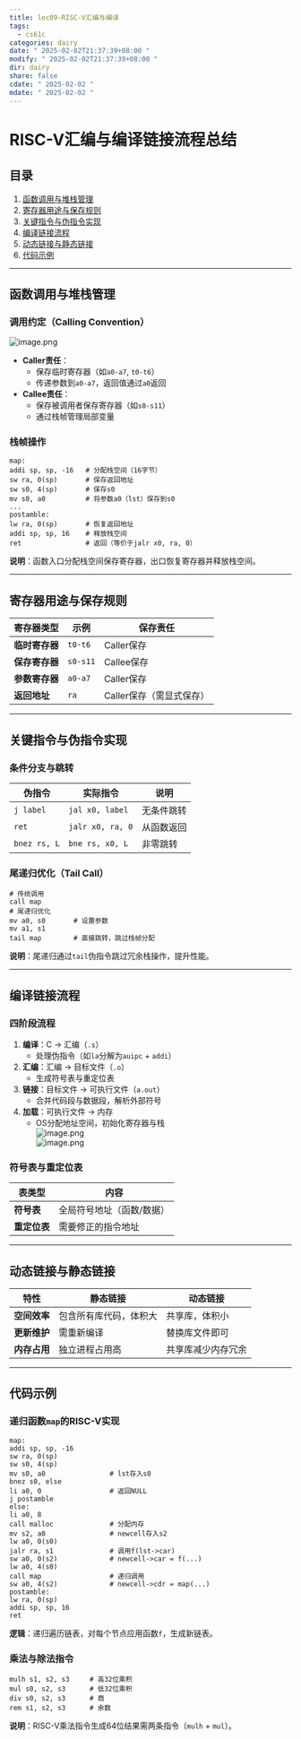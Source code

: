 ```yaml
---
title: lec09-RISC-V汇编与编译
tags:
  - cs61c
categories: dairy
date: " 2025-02-02T21:37:39+08:00 "
modify: " 2025-02-02T21:37:39+08:00 "
dir: dairy
share: false
cdate: " 2025-02-02 "
mdate: " 2025-02-02 "
---
```


# RISC-V汇编与编译链接流程总结

## 目录

1. [函数调用与堆栈管理](#函数调用与堆栈管理)
2. [寄存器用途与保存规则](#寄存器用途与保存规则)
3. [关键指令与伪指令实现](#关键指令与伪指令实现)
4. [编译链接流程](#编译链接流程)
5. [动态链接与静态链接](#动态链接与静态链接)
6. [代码示例](#代码示例)

---

## 函数调用与堆栈管理

### 调用约定（Calling Convention）

![image.png](https://raw.githubusercontent.com/Tendourisu/images/master/202502022150230.png)

- **Caller责任**：
  - 保存临时寄存器（如`a0-a7`, `t0-t6`）
  - 传递参数到`a0-a7`，返回值通过`a0`返回
- **Callee责任**：
  - 保存被调用者保存寄存器（如`s0-s11`）
  - 通过栈帧管理局部变量

### 栈帧操作

```riscv
map:
addi sp, sp, -16   # 分配栈空间（16字节）
sw ra, 0(sp)       # 保存返回地址
sw s0, 4(sp)       # 保存s0
mv s0, a0          # 将参数a0（lst）保存到s0
...
postamble:
lw ra, 0(sp)       # 恢复返回地址
addi sp, sp, 16    # 释放栈空间
ret                # 返回（等价于jalr x0, ra, 0）
```

**说明**：函数入口分配栈空间保存寄存器，出口恢复寄存器并释放栈空间。

---

## 寄存器用途与保存规则

| 寄存器类型 | 示例       | 保存责任      |
|------------|------------|---------------|
| **临时寄存器** | `t0-t6`   | Caller保存     |
| **保存寄存器** | `s0-s11`  | Callee保存     |
| **参数寄存器** | `a0-a7`   | Caller保存     |
| **返回地址**  | `ra`       | Caller保存（需显式保存）|

---

## 关键指令与伪指令实现

### 条件分支与跳转

| 伪指令       | 实际指令           | 说明                     |
|--------------|--------------------|--------------------------|
| `j label`    | `jal x0, label`    | 无条件跳转               |
| `ret`        | `jalr x0, ra, 0`   | 从函数返回               |
| `bnez rs, L` | `bne rs, x0, L`    | 非零跳转                 |

### 尾递归优化（Tail Call）

```riscv
# 传统调用
call map
# 尾递归优化
mv a0, s0       # 设置参数
mv a1, s1
tail map        # 直接跳转，跳过栈帧分配
```

**说明**：尾递归通过`tail`伪指令跳过冗余栈操作，提升性能。

---

## 编译链接流程

### 四阶段流程

1. **编译**：C → 汇编（`.s`）
   - 处理伪指令（如`la`分解为`auipc` + `addi`）
2. **汇编**：汇编 → 目标文件（`.o`）
   - 生成符号表与重定位表
3. **链接**：目标文件 → 可执行文件（`a.out`）
   - 合并代码段与数据段，解析外部符号
4. **加载**：可执行文件 → 内存
   - OS分配地址空间，初始化寄存器与栈  
![image.png](https://raw.githubusercontent.com/Tendourisu/images/master/202502022301216.png)  
![image.png](https://raw.githubusercontent.com/Tendourisu/images/master/202502022301503.png)

### 符号表与重定位表

| 表类型       | 内容                   |
|--------------|------------------------|
| **符号表**   | 全局符号地址（函数/数据）|
| **重定位表** | 需要修正的指令地址      |

---

## 动态链接与静态链接

| 特性         | 静态链接                  | 动态链接                  |
|--------------|---------------------------|---------------------------|
| **空间效率** | 包含所有库代码，体积大    | 共享库，体积小            |
| **更新维护** | 需重新编译                | 替换库文件即可            |
| **内存占用** | 独立进程占用高            | 共享库减少内存冗余        |

---

## 代码示例

### 递归函数`map`的RISC-V实现

```riscv
map:
addi sp, sp, -16
sw ra, 0(sp)
sw s0, 4(sp)
mv s0, a0                # lst存入s0
bnez s0, else
li a0, 0                 # 返回NULL
j postamble
else:
li a0, 8
call malloc              # 分配内存
mv s2, a0                # newcell存入s2
lw a0, 0(s0)
jalr ra, s1              # 调用f(lst->car)
sw a0, 0(s2)             # newcell->car = f(...)
lw a0, 4(s0)
call map                 # 递归调用
sw a0, 4(s2)             # newcell->cdr = map(...)
postamble:
lw ra, 0(sp)
addi sp, sp, 16
ret
```

**逻辑**：递归遍历链表，对每个节点应用函数`f`，生成新链表。

### 乘法与除法指令

```riscv
mulh s1, s2, s3     # 高32位乘积
mul s0, s2, s3      # 低32位乘积
div s0, s2, s3      # 商
rem s1, s2, s3      # 余数
```

**说明**：RISC-V乘法指令生成64位结果需两条指令（`mulh` + `mul`）。
